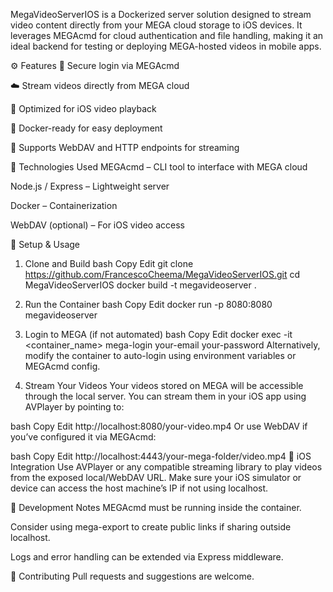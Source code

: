 MegaVideoServerIOS is a Dockerized server solution designed to stream video content directly from your MEGA cloud storage to iOS devices. It leverages MEGAcmd for cloud authentication and file handling, making it an ideal backend for testing or deploying MEGA-hosted videos in mobile apps.

⚙️ Features
🔐 Secure login via MEGAcmd

☁️ Stream videos directly from MEGA cloud

📱 Optimized for iOS video playback

🐳 Docker-ready for easy deployment

🔁 Supports WebDAV and HTTP endpoints for streaming

🧰 Technologies Used
MEGAcmd – CLI tool to interface with MEGA cloud

Node.js / Express – Lightweight server

Docker – Containerization

WebDAV (optional) – For iOS video access

🚀 Setup & Usage
1. Clone and Build
bash
Copy
Edit
git clone https://github.com/FrancescoCheema/MegaVideoServerIOS.git
cd MegaVideoServerIOS
docker build -t megavideoserver .
2. Run the Container
bash
Copy
Edit
docker run -p 8080:8080 megavideoserver
3. Login to MEGA (if not automated)
bash
Copy
Edit
docker exec -it <container_name> mega-login your-email your-password
Alternatively, modify the container to auto-login using environment variables or MEGAcmd config.

4. Stream Your Videos
Your videos stored on MEGA will be accessible through the local server. You can stream them in your iOS app using AVPlayer by pointing to:

bash
Copy
Edit
http://localhost:8080/your-video.mp4
Or use WebDAV if you’ve configured it via MEGAcmd:

bash
Copy
Edit
http://localhost:4443/your-mega-folder/video.mp4
📱 iOS Integration
Use AVPlayer or any compatible streaming library to play videos from the exposed local/WebDAV URL. Make sure your iOS simulator or device can access the host machine’s IP if not using localhost.

🧪 Development Notes
MEGAcmd must be running inside the container.

Consider using mega-export to create public links if sharing outside localhost.

Logs and error handling can be extended via Express middleware.

🤝 Contributing
Pull requests and suggestions are welcome.

